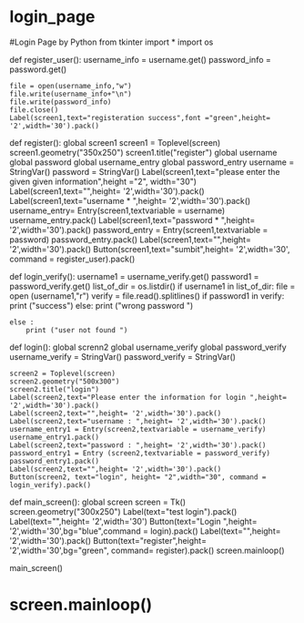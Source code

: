 # login_page
#Login Page by Python
from tkinter import *
import os


def register_user():
	username_info = username.get()
	password_info = password.get()
	
	
	file = open(username_info,"w")
	file.write(username_info+"\n")
	file.write(password_info)
	file.close()
	Label(screen1,text="registeration success",font ="green",height= '2',width='30').pack()


def register():
	global screen1
	screen1 = Toplevel(screen)
	screen1.geometry("350x250")
	screen1.title("register")
	global username 
	global password
	global username_entry
	global password_entry
	username = StringVar()
	password = StringVar()
	Label(screen1,text="please enter the given given information",height ="2", width="30")
	Label(screen1,text="",height= '2',width='30').pack()
	Label(screen1,text="username * ",height= '2',width='30').pack()
	username_entry= Entry(screen1,textvariable = username)
	username_entry.pack()
	Label(screen1,text="password * ",height= '2',width='30').pack()
	password_entry = Entry(screen1,textvariable = password)
	password_entry.pack()
	Label(screen1,text="",height= '2',width='30').pack()
	Button(screen1,text="sumbit",height= '2',width='30', command = register_user).pack()

def login_verify():
	username1 = username_verify.get()
	password1 = password_verify.get()
	list_of_dir = os.listdir()
	if username1 in list_of_dir:
		file = open (username1,"r")
		verify = file.read().splitlines()
		if password1 in verify:
			print ("success")
		else:
			print ("wrong password ")

	else :
		print ("user not found ")


def login():
	global screnn2
	global username_verify
	global password_verify
	username_verify = StringVar()
	password_verify = StringVar()

	screen2 = Toplevel(screen)
	screen2.geometry("500x300")
	screen2.title("login")
	Label(screen2,text="Please enter the information for login ",height= '2',width='30').pack()
	Label(screen2,text="",height= '2',width='30').pack()
	Label(screen2,text="username : ",height= '2',width='30').pack()
	username_entry1 = Entry(screen2,textvariable = username_verify)
	username_entry1.pack()
	Label(screen2,text="password : ",height= '2',width='30').pack()
	password_entry1 = Entry (screen2,textvariable = password_verify)
	password_entry1.pack()
	Label(screen2,text="",height= '2',width='30').pack()
	Button(screen2, text="login", height= "2",width="30", command = login_verify).pack()








def main_screen():
	global screen
	screen = Tk()
	screen.geometry("300x250")
	Label(text="test login").pack()
	Label(text="",height= '2',width='30')
	Button(text="Login ",height= '2',width='30',bg="blue",command = login).pack()
	Label(text="",height= '2',width='30').pack()
	Button(text="register",height= '2',width='30',bg="green", command= register).pack()
	screen.mainloop()

	


main_screen()


# screen.mainloop()

